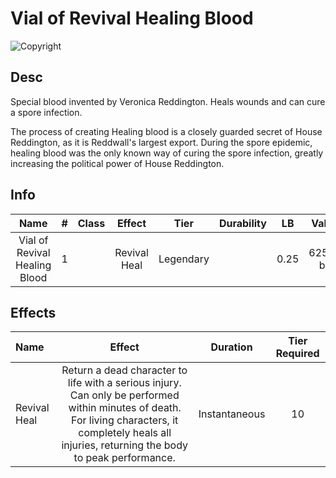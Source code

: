 # Vial of Revival Healing Blood

![Copyright](./../VialOfMinorHealingBlood/VialOfHealingBlood.png)

## Desc

Special blood invented by Veronica Reddington. Heals wounds and can cure a spore infection.

The process of creating Healing blood is a closely guarded secret of House Reddington, as it is Reddwall's largest export. During the spore epidemic, healing blood was the only known way of curing the spore infection, greatly increasing the political power of House Reddington.

## Info

|             Name             | # | Class |    Effect    |   Tier   | Durability |  LB  |  Value  |
| :---------------------------: | :-: | :---: | :----------: | :-------: | :--------: | :--: | :------: |
| Vial of Revival Healing Blood | 1 |      | Revival Heal | Legendary |            | 0.25 | 62500 bc |

## Effects

| Name         |                                                                                                 Effect                                                                                                 |   Duration   | Tier Required |
| :----------- | :----------------------------------------------------------------------------------------------------------------------------------------------------------------------------------------------------: | :-----------: | :-----------: |
| Revival Heal | Return a dead character to life with a serious injury. Can only be performed within minutes of death. For living characters, it completely heals all injuries, returning the body to peak performance. | Instantaneous |      10      |
